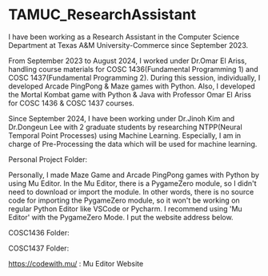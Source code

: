# TAMUC_ResearchAssistant

I have been working as a Research Assistant in the Computer Science Department at Texas A&M University-Commerce since September 2023.

From September 2023 to August 2024, I worked under Dr.Omar El Ariss, handling course materials for COSC 1436(Fundamental Programming 1) and COSC 1437(Fundamental Programming 2). During this session, individually, I developed Arcade PingPong & Maze games with Python. Also, I developed the Mortal Kombat game with Python & Java with Professor Omar El Ariss for COSC 1436 & COSC 1437 courses.

Since September 2024, I have been working under Dr.Jinoh Kim and Dr.Dongeun Lee with 2 graduate students by researching NTPP(Neural Temporal Point Processes) using Machine Learning. Especially, I am in charge of Pre-Processing the data which will be used for machine learning. 

Personal Project Folder:

Personally, I made Maze Game and Arcade PingPong games with Python by using Mu Editor. In the Mu Editor, there is a PygameZero module, so I didn't need to download or import the module. In other words, there is no source code for importing the PygameZero module, so it won't be working on regular Python Editor like VSCode or Pycharm. I recommend using 'Mu Editor' with the PygameZero Mode. I put the website address below.

COSC1436 Folder:

COSC1437 Folder:



https://codewith.mu/
: Mu Editor Website
